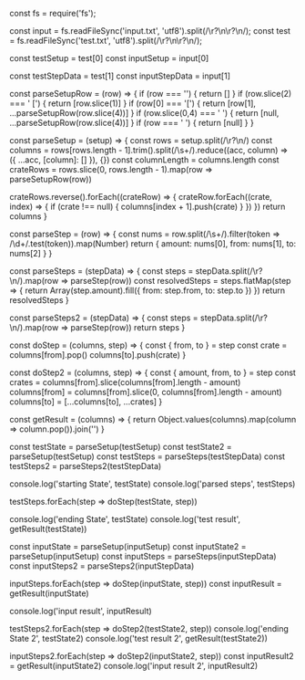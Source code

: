 const fs = require('fs');

const input = fs.readFileSync('input.txt', 'utf8').split(/\r?\n\r?\n/);
const test = fs.readFileSync('test.txt', 'utf8').split(/\r?\n\r?\n/);

const testSetup = test[0]
const inputSetup = input[0]

const testStepData = test[1]
const inputStepData = input[1]


const parseSetupRow = (row) => {
  if (row === '') {
    return []
  }
  if (row.slice(2) === ' [') {
    return [row.slice(1)]
  }
  if (row[0] === '[') {
    return [row[1], ...parseSetupRow(row.slice(4))]
  }
  if (row.slice(0,4) === '    ') {
    return [null, ...parseSetupRow(row.slice(4))]
  }
  if (row === '   ') {
    return [null]
  }
}

const parseSetup = (setup) => {
  const rows = setup.split(/\r?\n/)
  const columns = rows[rows.length - 1].trim().split(/\s+/).reduce((acc, column) => ({ ...acc, [column]: [] }), {})
  const columnLength = columns.length
  const crateRows = rows.slice(0, rows.length - 1).map(row => parseSetupRow(row))

  crateRows.reverse().forEach((crateRow) => {
    crateRow.forEach((crate, index) => {
      if (crate !== null) {
        columns[index + 1].push(crate)
      }
    })
  })
  return columns
}

const parseStep = (row) => {
  const nums = row.split(/\s+/).filter(token => /\d+/.test(token)).map(Number)
  return {
    amount: nums[0],
    from: nums[1],
    to: nums[2]
  }
}

const parseSteps = (stepData) => {
  const steps = stepData.split(/\r?\n/).map(row => parseStep(row))
  const resolvedSteps = steps.flatMap(step => {
    return Array(step.amount).fill({ from: step.from, to: step.to })
  })
  return resolvedSteps
}

const parseSteps2 = (stepData) => {
  const steps = stepData.split(/\r?\n/).map(row => parseStep(row))
  return steps
}

const doStep = (columns, step) => {
  const { from, to } = step
  const crate = columns[from].pop()
  columns[to].push(crate)
}

const doStep2 = (columns, step) => {
  const { amount, from, to } = step
  const crates = columns[from].slice(columns[from].length - amount)
  columns[from] = columns[from].slice(0, columns[from].length - amount)
  columns[to] = [...columns[to], ...crates]
}

const getResult = (columns) => {
  return Object.values(columns).map(column => column.pop()).join('')
}

const testState = parseSetup(testSetup)
const testState2 = parseSetup(testSetup)
const testSteps = parseSteps(testStepData)
const testSteps2 = parseSteps2(testStepData)

console.log('starting State', testState)
console.log('parsed steps', testSteps)

testSteps.forEach(step => doStep(testState, step))

console.log('ending State', testState)
console.log('test result', getResult(testState))

const inputState = parseSetup(inputSetup)
const inputState2 = parseSetup(inputSetup)
const inputSteps = parseSteps(inputStepData)
const inputSteps2 = parseSteps2(inputStepData)

inputSteps.forEach(step => doStep(inputState, step))
const inputResult = getResult(inputState)

console.log('input result', inputResult)

testSteps2.forEach(step => doStep2(testState2, step))
console.log('ending State 2', testState2)
console.log('test result 2', getResult(testState2))

inputSteps2.forEach(step => doStep2(inputState2, step))
const inputResult2 = getResult(inputState2)
console.log('input result 2', inputResult2)